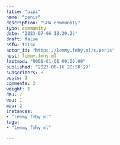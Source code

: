 ```yaml
---
title: "pipi" 
name: "penis"
description: "SFW community"
type: community
date: "2023-07-06 18:29:26"
draft: false
nsfw: false
actor_id: "https://lemmy.fmhy.ml/c/penis"
host: lemmy.fmhy.ml
lastmod: "0001-01-01 00:00:00"
published: "2023-06-16 20:58:29"
subscribers: 8
posts: 1
comments: 2
weight: 1
dau: 2
wau: 1
mau: 2
instances:
- "lemmy_fmhy_ml"
tags: 
- "lemmy_fmhy_ml"

---
```

